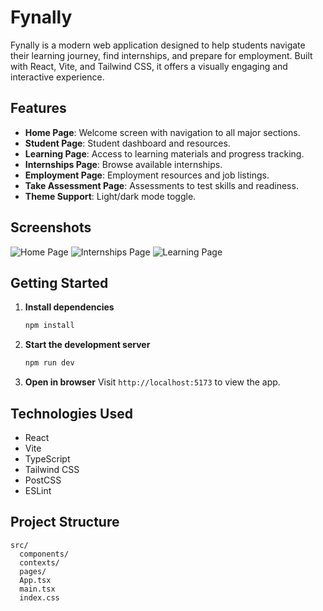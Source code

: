 # Fynally

Fynally is a modern web application designed to help students navigate their learning journey, find internships, and prepare for employment. Built with React, Vite, and Tailwind CSS, it offers a visually engaging and interactive experience.

## Features

- **Home Page**: Welcome screen with navigation to all major sections.
- **Student Page**: Student dashboard and resources.
- **Learning Page**: Access to learning materials and progress tracking.
- **Internships Page**: Browse available internships.
- **Employment Page**: Employment resources and job listings.
- **Take Assessment Page**: Assessments to test skills and readiness.
- **Theme Support**: Light/dark mode toggle.

## Screenshots

![Home Page](screenshots/homepage.png)
![Internships Page](screenshots/internships.png)
![Learning Page](screenshots/journey.png)

## Getting Started

1. **Install dependencies**
	```cmd
	npm install
	```
2. **Start the development server**
	```cmd
	npm run dev
	```
3. **Open in browser**
	Visit `http://localhost:5173` to view the app.

## Technologies Used

- React
- Vite
- TypeScript
- Tailwind CSS
- PostCSS
- ESLint

## Project Structure

```
src/
  components/
  contexts/
  pages/
  App.tsx
  main.tsx
  index.css
```
